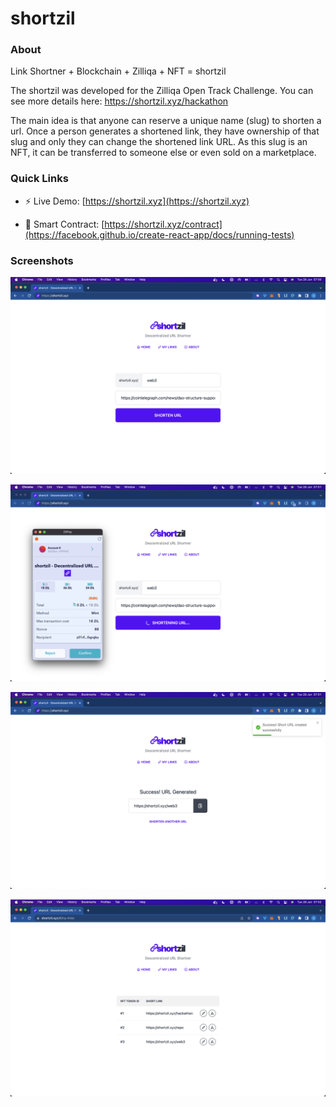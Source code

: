 # shortzil

### About

Link Shortner + Blockchain + Zilliqa + NFT = shortzil

The shortzil was developed for the Zilliqa Open Track Challenge. You can see more details here: https://shortzil.xyz/hackathon

The main idea is that anyone can reserve a unique name (slug) to shorten a url. Once a person generates a shortened link, they have ownership of that slug and only they can change the shortened link URL. As this slug is an NFT, it can be transferred to someone else or even sold on a marketplace.

### Quick Links

- ⚡️ Live Demo: [https://shortzil.xyz](https://shortzil.xyz)

- 📄 Smart Contract: [https://shortzil.xyz/contract](https://facebook.github.io/create-react-app/docs/running-tests)



### Screenshots

![Home Screenshot](screenshots/home.png)

![Minting](screenshots/minting.png)

![Mint Success](screenshots/success.png)

![Links (NFTs) Managements](screenshots/management.png)
